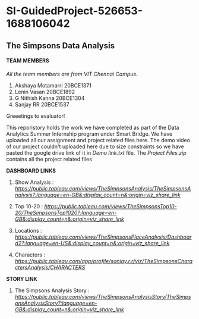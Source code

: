 # SI-GuidedProject-526653-1688106042
## The Simpsons Data Analysis


#### TEAM MEMBERS
_All the team members are from VIT Chennai Campus._

  1. Akshaya Motamarri 20BCE1371
  2. Lenin Vasan 20BCE1892
  3. G Nithish Kanna 20BCE1304
  4. Sanjay RR 20BCE1537


Greeetings to evaluator!

This reporistory holds the work we have completed as part of the Data Analytics Summer Internship program under Smart Bridge. We have uploaded all our assignment and project related files
here. The demo video of our project couldn't uploaded here due to size constraints so we have pasted the google drive link of it in _Demo link.txt_ file. The _Project Files.zip_ contains
all the project related files


**DASHBOARD LINKS**
  1. Show Analysis : _https://public.tableau.com/views/TheSimpsonsAnalysis/TheSimpsonsAnalysis?:language=en-GB&:display_count=n&:origin=viz_share_link_
     
  2. Top 10-20 : _https://public.tableau.com/views/TheSimpsonsTop10-20/TheSimpsonsTop1020?:language=en-GB&:display_count=n&:origin=viz_share_link_
     
  3. Locations : _https://public.tableau.com/views/TheSimpsonsPlaceAnalysis/Dashboard2?:language=en-US&:display_count=n&:origin=viz_share_link_
     
  4. Characters : _https://public.tableau.com/app/profile/sanjay.r.r/viz/TheSimpsonsCharactersAnalysis/CHARACTERS_

**STORY LINK**
  1. The Simpsons Analysis Story : _https://public.tableau.com/views/TheSimpsonsAnalysisStory/TheSimpsonsAnalysisStory?:language=en-GB&:display_count=n&:origin=viz_share_link_
